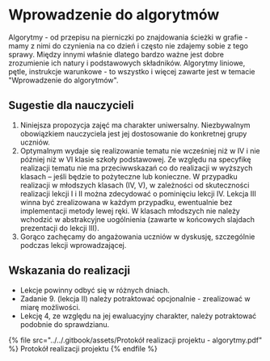 # Wprowadzenie do algorytmów

Algorytmy - od przepisu na pierniczki po znajdowania ścieżki w grafie - mamy z nimi do czynienia na co dzień i często nie zdajemy sobie z tego sprawy. Między innymi właśnie dlatego bardzo ważne jest dobre zrozumienie ich natury i podstawowych składników. Algorytmy liniowe, pętle, instrukcje warunkowe - to wszystko i więcej zawarte jest w temacie "Wprowadzenie do algorytmów".

## Sugestie dla nauczycieli

1. Niniejsza propozycja zajęć ma charakter uniwersalny. Niezbywalnym obowiązkiem nauczyciela jest jej dostosowanie  do konkretnej grupy uczniów.
2. Optymalnym wydaje się realizowanie tematu nie wcześniej niż w IV i nie później niż w VI klasie szkoły podstawowej. Ze względu na specyfikę realizacji tematu nie ma przeciwwskazań co do realizacji w wyższych klasach  – jeśli będzie to pożyteczne lub konieczne. W przypadku realizacji w młodszych klasach (IV, V), w zależności od skuteczności realizacji lekcji I i II można zdecydować o pominięciu lekcji IV. Lekcja III winna być zrealizowana w każdym przypadku, ewentualnie bez implementacji metody lewej ręki. W klasach młodszych nie należy wchodzić w abstrakcyjne uogólnienia (zawarte w końcowych slajdach prezentacji do lekcji III). 
3. Gorąco zachęcamy do angażowania uczniów w dyskusję, szczególnie podczas lekcji wprowadzającej.

## Wskazania do realizacji

* Lekcje powinny odbyć się w różnych dniach.
* Zadanie 9. (lekcja II) należy potraktować opcjonalnie - zrealizować w miarę możliwości.
* Lekcję 4, ze względu na jej ewaluacyjny charakter, należy potraktować podobnie do sprawdzianu.

{% file src="../../.gitbook/assets/Protokół realizacji projektu - algorytmy.pdf" %}
Protokół realizacji projektu
{% endfile %}

